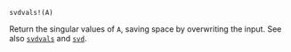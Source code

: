 ```
svdvals!(A)
```

Return the singular values of `A`, saving space by overwriting the input. See also [`svdvals`](@ref) and [`svd`](@ref).
